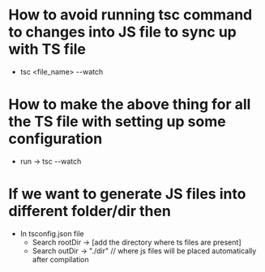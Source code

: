 # How to avoid running tsc command to changes into JS file to sync up with TS file
* tsc <file_name> --watch

# How to make the above thing for all the TS file with setting up some configuration
* run -> tsc --watch

# If we want to generate JS files into different folder/dir then
* In tsconfig.json file 
   * Search rootDir -> [add the directory where ts files are present]
   * Search outDir -> "./dir"  // where js files will be placed automatically after compilation